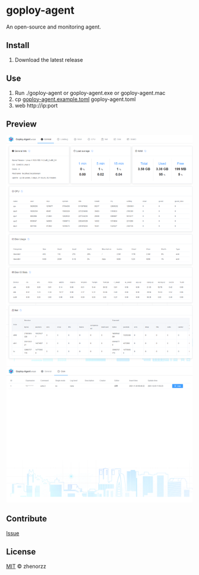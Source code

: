 # goploy-agent
An open-source and monitoring agent.

## Install
1. Download the latest release

## Use
1. Run ./goploy-agent or goploy-agent.exe or goploy-agent.mac
2. cp [goploy-agent.example.toml](https://raw.githubusercontent.com/goploy-devops/goploy-agent/master/goploy-agent.example.toml) goploy-agent.toml  
3. web http://ip:port

## Preview
![Preview](./preview.png)
![Preview1](./preview_1.png)

## Contribute

[Issue](https://github.com/goploy-devops/goploy-agent/issues/new) 

## License

[MIT](LICENSE) © zhenorzz